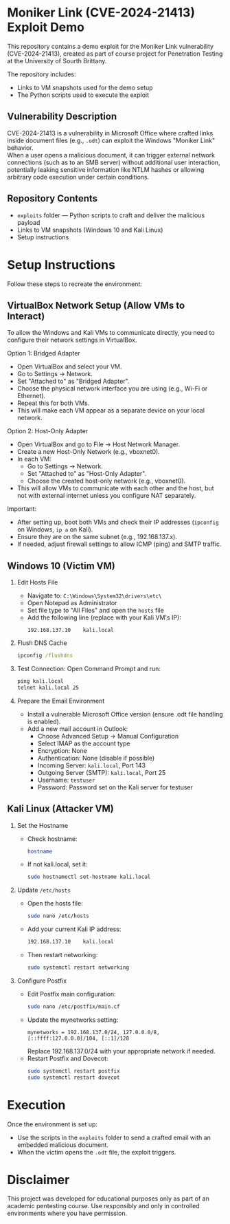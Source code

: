 # Moniker Link (CVE-2024-21413) Exploit Demo

This repository contains a demo exploit for the Moniker Link vulnerability (CVE-2024-21413), created as part of course project for Penetration Testing at the University of Sourth Brittany.

The repository includes:
- Links to VM snapshots used for the demo setup
- The Python scripts used to execute the exploit

## Vulnerability Description

CVE-2024-21413 is a vulnerability in Microsoft Office where crafted links inside document files (e.g., `.odt`) can exploit the Windows "Moniker Link" behavior.  
When a user opens a malicious document, it can trigger external network connections (such as to an SMB server) without additional user interaction, potentially leaking sensitive information like NTLM hashes or allowing arbitrary code execution under certain conditions.

## Repository Contents

- `exploits` folder — Python scripts to craft and deliver the malicious payload
- Links to VM snapshots (Windows 10 and Kali Linux)
- Setup instructions

# Setup Instructions

Follow these steps to recreate the environment:

## VirtualBox Network Setup (Allow VMs to Interact)

To allow the Windows and Kali VMs to communicate directly, you need to configure their network settings in VirtualBox.

Option 1: Bridged Adapter
- Open VirtualBox and select your VM.
- Go to Settings -> Network.
- Set "Attached to" as "Bridged Adapter".
- Choose the physical network interface you are using (e.g., Wi-Fi or Ethernet).
- Repeat this for both VMs.
- This will make each VM appear as a separate device on your local network.

Option 2: Host-Only Adapter
- Open VirtualBox and go to File -> Host Network Manager.
- Create a new Host-Only Network (e.g., vboxnet0).
- In each VM:
  - Go to Settings -> Network.
  - Set "Attached to" as "Host-Only Adapter".
  - Choose the created host-only network (e.g., vboxnet0).
- This will allow VMs to communicate with each other and the host, but not with external internet unless you configure NAT separately.

Important:
- After setting up, boot both VMs and check their IP addresses (`ipconfig` on Windows, `ip a` on Kali).
- Ensure they are on the same subnet (e.g., 192.168.137.x).
- If needed, adjust firewall settings to allow ICMP (ping) and SMTP traffic.


## Windows 10 (Victim VM)

1. Edit Hosts File
   - Navigate to: `C:\Windows\System32\drivers\etc\`
   - Open Notepad as Administrator
   - Set file type to "All Files" and open the `hosts` file
   - Add the following line (replace with your Kali VM's IP):
     ```
     192.168.137.10    kali.local
     ```

2. Flush DNS Cache
   ```cmd
   ipconfig /flushdns
   ```
3. Test Connection: Open Command Prompt and run:
    ```cmd
    ping kali.local
    telnet kali.local 25
    ```

4. Prepare the Email Environment
    - Install a vulnerable Microsoft Office version (ensure .odt file handling is enabled).
    - Add a new mail account in Outlook:
        - Choose Advanced Setup -> Manual Configuration
        - Select IMAP as the account type
        - Encryption: None
        - Authentication: None (disable if possible)
        - Incoming Server: `kali.local`, Port 143
        - Outgoing Server (SMTP): `kali.local`, Port 25
        - Username: `testuser`
        - Password: Password set on the Kali server for testuser

## Kali Linux (Attacker VM)

1. Set the Hostname
    - Check hostname:
        ```bash
        hostname
        ```
    - If not kali.local, set it:
        ```bash
        sudo hostnamectl set-hostname kali.local
        ```

2. Update `/etc/hosts`
    - Open the hosts file:
        ```bash
        sudo nano /etc/hosts
        ```
    - Add your current Kali IP address:
        ```bash
        192.168.137.10    kali.local
        ```
    - Then restart networking:
        ```bash
        sudo systemctl restart networking
        ```

3. Configure Postfix
    - Edit Postfix main configuration:
        ```bash
        sudo nano /etc/postfix/main.cf
        ```
    - Update the mynetworks setting:
        ```nginx
        mynetworks = 192.168.137.0/24, 127.0.0.0/8, [::ffff:127.0.0.0]/104, [::1]/128
        ```
        Replace 192.168.137.0/24 with your appropriate network if needed.
    - Restart Postfix and Dovecot:
        ```bash
        sudo systemctl restart postfix
        sudo systemctl restart dovecot
        ```

# Execution

Once the environment is set up:

- Use the scripts in the `exploits` folder to send a crafted email with an embedded malicious document.
- When the victim opens the `.odt` file, the exploit triggers.

# Disclaimer

This project was developed for educational purposes only as part of an academic pentesting course.
Use responsibly and only in controlled environments where you have permission.
